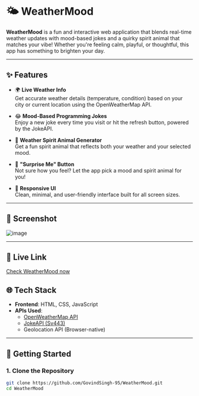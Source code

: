 # 🌤️ WeatherMood

**WeatherMood** is a fun and interactive web application that blends real-time weather updates with mood-based jokes and a quirky spirit animal that matches your vibe! Whether you're feeling calm, playful, or thoughtful, this app has something to brighten your day.

---

## ✨ Features

- 🌍 **Live Weather Info**  
  Get accurate weather details (temperature, condition) based on your city or current location using the OpenWeatherMap API.

- 😂 **Mood-Based Programming Jokes**  
  Enjoy a new joke every time you visit or hit the refresh button, powered by the JokeAPI.

- 🐾 **Weather Spirit Animal Generator**  
  Get a fun spirit animal that reflects both your weather and your selected mood.

- 🎲 **"Surprise Me" Button**  
  Not sure how you feel? Let the app pick a mood and spirit animal for you!

- 📱 **Responsive UI**  
  Clean, minimal, and user-friendly interface built for all screen sizes.

---

## 📸 Screenshot

![image](https://github.com/user-attachments/assets/fb9f18fc-5a28-459f-9222-690a36d0f0e8)



---

## 🔗 Live Link
[Check WeatherMood now](https://sunny-side-up-quotes.lovable.app/)



## 🌐 Tech Stack

- **Frontend**: HTML, CSS, JavaScript
- **APIs Used**:
  - [OpenWeatherMap API](https://openweathermap.org/api)
  - [JokeAPI (Sv443)](https://jokeapi.dev/)
  - Geolocation API (Browser-native)

---

## 🚀 Getting Started

### 1. Clone the Repository

```bash
git clone https://github.com/GovindSingh-95/WeatherMood.git
cd WeatherMood
